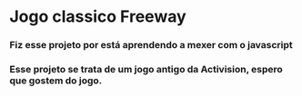 # Jogo classico Freeway


### Fiz esse projeto por está aprendendo a mexer com o javascript 

### Esse projeto se trata de um jogo antigo da Activision, espero que gostem do jogo.

